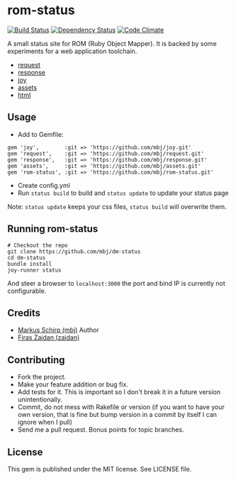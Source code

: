 rom-status
=========

[![Build Status](https://secure.travis-ci.org/mbj/rom-status.png?branch=master)](http://travis-ci.org/mbj/rom-status)
[![Dependency Status](https://gemnasium.com/mbj/rom-status.png)](https://gemnasium.com/mbj/rom-status)
[![Code Climate](https://codeclimate.com/github/mbj/rom-status.png)](https://codeclimate.com/github/mbj/rom-status)

A small status site for ROM (Ruby Object Mapper). It is backed by some experiments for a web application toolchain.

* [request](https://github.com/mbj/request)
* [response](https://github.com/mbj/response)
* [joy](https://github.com/mbj/joy)
* [assets](https://github.com/mbj/assets)
* [html](https://github.com/mbj/html)


Usage
-----------------

* Add to Gemfile:

```
gem 'joy',        :git => 'https://github.com/mbj/joy.git'
gem 'request',    :git => 'https://github.com/mbj/request.git'
gem 'response',   :git => 'https://github.com/mbj/response.git'
gem 'assets',     :git => 'https://github.com/mbj/assets.git'
gem 'rom-status', :git => 'https://github.com/mbj/rom-status.git'
```
* Create config.yml
* Run `status build` to build and `status update` to update your status page

Note: `status update` keeps your css files, `status build` will overwrite them.

Running rom-status
-----------------

```
# Checkout the repo
git clone https://github.com/mbj/dm-status
cd dm-status
bundle install
joy-runner status
```

And steer a browser to `localhost:3000` the port and bind IP is currently not configurable.

Credits
-------

* [Markus Schirp (mbj)](https://github.com/mbj) Author
* [Firas Zaidan (zaidan)](https://github.com/zaidan)

Contributing
-------------

* Fork the project.
* Make your feature addition or bug fix.
* Add tests for it. This is important so I don't break it in a
  future version unintentionally.
* Commit, do not mess with Rakefile or version
  (if you want to have your own version, that is fine but bump version in a commit by itself I can ignore when I pull)
* Send me a pull request. Bonus points for topic branches.

License
-------

This gem is published under the MIT license. See LICENSE file.
